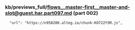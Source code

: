 ### kb/previews_full/flows__master-first__master-and-slot@guest.har.part097.md (part 002)

```md
  "url": "https://n958200.alteg.io/chunk-KO722YSM.js",
              
```

```
